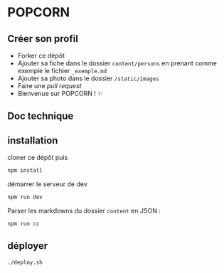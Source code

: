 # POPCORN

## Créer son profil

- Forker ce dépôt
- Ajouter sa fiche dans le dossier `content/persons` en prenant comme exemple le fichier `_exemple.md`
- Ajouter sa photo dans le dossier `/static/images`
- Faire une _pull request_
- Bienvenue sur POPCORN ! ✨ 

## Doc technique

## installation

cloner ce dépôt puis

```sh
npm install
```

démarrer le serveur de dev

```sh
npm run dev
```

Parser les markdowns du dossier `content` en JSON :

```sh
npm run cc
```

## déployer

```sh
./deploy.sh
```
